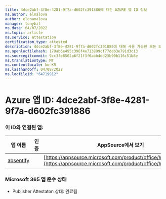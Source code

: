 ```yaml
---
title: 4dce2abf-3f8e-4281-9f7a-d602fc391886에 대한 AZURE 앱 ID 정보
ms.author: elmalova
author: elenamalova
manager: tonybal
ms.date: 04/07/2022
ms.topic: article
ms.service: attestation
certification_type: attested
description: 4dce2abf-3f8e-4281-9f7a-d602fc391886에 대해 사용 가능한 모든 보안 및 규정 준수 정보입니다.
ms.openlocfilehash: 179ab6e495c396f4e713899cf77deb3e791d3c13
ms.sourcegitcommit: 9cc3fe8502a6f21f3f6abb4dd23b99b116c51b8e
ms.translationtype: MT
ms.contentlocale: ko-KR
ms.lasthandoff: 04/08/2022
ms.locfileid: "64719912"
---
```

# <a name="azure-app-id-4dce2abf-3f8e-4281-9f7a-d602fc391886"></a>Azure 앱 ID: 4dce2abf-3f8e-4281-9f7a-d602fc391886


### <a name="apps-associated-with-this-id"></a>이 ID와 연결된 앱:
| **앱 이름** | **인증** | **AppSource에서 보기** |
|--------------|---------------|-----------------------|
| [absentify](../forward/WA200003833.md) |  | [https://appsource.microsoft.com/product/office/WA200003833](https://appsource.microsoft.com/product/office/WA200003833) |

### <a name="microsoft-365-app-compliance-status"></a>Microsoft 365 앱 준수 상태
- Publisher Attestaton 상태: 완료됨
